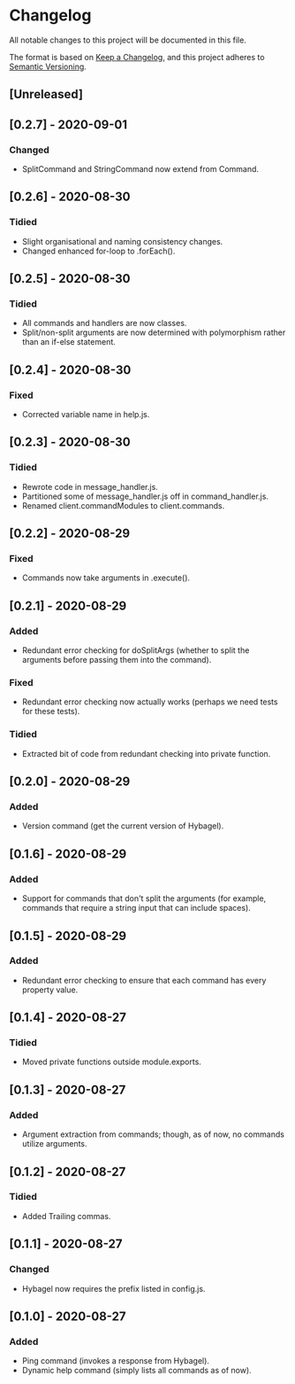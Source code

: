 # Changelog
All notable changes to this project will be documented in this file.

The format is based on [Keep a Changelog](https://keepachangelog.com/en/1.0.0/),
and this project adheres to [Semantic Versioning](https://semver.org/spec/v2.0.0.html).

## [Unreleased]

## [0.2.7] - 2020-09-01
### Changed
- SplitCommand and StringCommand now extend from Command.

## [0.2.6] - 2020-08-30
### Tidied
- Slight organisational and naming consistency changes.
- Changed enhanced for-loop to .forEach().

## [0.2.5] - 2020-08-30
### Tidied
- All commands and handlers are now classes.
- Split/non-split arguments are now determined with polymorphism rather than an if-else statement.

## [0.2.4] - 2020-08-30
### Fixed
- Corrected variable name in help.js.

## [0.2.3] - 2020-08-30
### Tidied
- Rewrote code in message_handler.js.
- Partitioned some of message_handler.js off in command_handler.js.
- Renamed client.commandModules to client.commands.

## [0.2.2] - 2020-08-29
### Fixed
- Commands now take arguments in .execute().

## [0.2.1] - 2020-08-29
### Added
- Redundant error checking for doSplitArgs (whether to split the arguments before passing them into the command).
### Fixed
- Redundant error checking now actually works (perhaps we need tests for these tests).
### Tidied
- Extracted bit of code from redundant checking into private function.

## [0.2.0] - 2020-08-29
### Added
- Version command (get the current version of Hybagel).

## [0.1.6] - 2020-08-29
### Added
- Support for commands that don't split the arguments (for example, commands that require a string input that can include spaces).

## [0.1.5] - 2020-08-29
### Added
- Redundant error checking to ensure that each command has every property value.

## [0.1.4] - 2020-08-27
### Tidied
- Moved private functions outside module.exports.

## [0.1.3] - 2020-08-27
### Added
- Argument extraction from commands; though, as of now, no commands utilize arguments.

## [0.1.2] - 2020-08-27
### Tidied
- Added Trailing commas.

## [0.1.1] - 2020-08-27
### Changed
- Hybagel now requires the prefix listed in config.js.

## [0.1.0] - 2020-08-27
### Added
- Ping command (invokes a response from Hybagel).
- Dynamic help command (simply lists all commands as of now).
